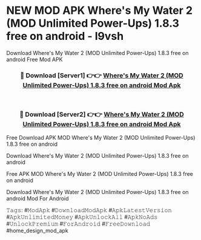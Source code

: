 # NEW MOD APK Where's My Water 2 (MOD Unlimited Power-Ups) 1.8.3 free on android - l9vsh
Download Where's My Water 2 (MOD Unlimited Power-Ups) 1.8.3 free on android Free Mod APK

<div align="center">
<h3>🔴 Download [Server1] 👉👉 <a href="https://apk-comot.site?title=Where's_My_Water_2_(MOD_Unlimited_Power-Ups)_1.8.3_free_on_android">Where's My Water 2 (MOD Unlimited Power-Ups) 1.8.3 free on android Mod Apk</a></h3><br>

<h3>🔴 Download [Server2] 👉👉 <a href="https://apk-comot.site?title=Where's_My_Water_2_(MOD_Unlimited_Power-Ups)_1.8.3_free_on_android">Where's My Water 2 (MOD Unlimited Power-Ups) 1.8.3 free on android Mod Apk</a></h3>
</div>


Free Download APK MOD Where's My Water 2 (MOD Unlimited Power-Ups) 1.8.3 free on android

Download Where's My Water 2 (MOD Unlimited Power-Ups) 1.8.3 free on android 

Free APK MOD Where's My Water 2 (MOD Unlimited Power-Ups) 1.8.3 free on android 

Download Where's My Water 2 (MOD Unlimited Power-Ups) 1.8.3 free on android Mod For Android

𝚃𝚊𝚐𝚜: #𝙼𝚘𝚍𝙰𝚙𝚔 #𝙳𝚘𝚠𝚗𝚕𝚘𝚊𝚍𝙼𝚘𝚍𝙰𝚙𝚔 #𝙰𝚙𝚔𝙻𝚊𝚝𝚎𝚜𝚝𝚅𝚎𝚛𝚜𝚒𝚘𝚗 #𝙰𝚙𝚔𝚄𝚗𝚕𝚒𝚖𝚒𝚝𝚎𝚍𝙼𝚘𝚗𝚎𝚢 #𝙰𝚙𝚔𝚄𝚗𝚕𝚘𝚌𝚔𝙰𝚕𝚕 #𝙰𝚙𝚔𝙽𝚘𝙰𝚍𝚜 #𝚄𝚗𝚕𝚘𝚌𝚔𝙿𝚛𝚎𝚖𝚒𝚞𝚖 #𝙵𝚘𝚛𝙰𝚗𝚍𝚛𝚘𝚒𝚍 #𝙵𝚛𝚎𝚎𝙳𝚘𝚠𝚗𝚕𝚘𝚊𝚍 #home_design_mod_apk